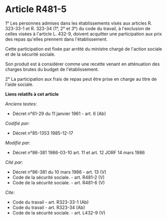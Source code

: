 # Article R481-5

1° Les personnes admises dans les établissements visés aux articles R. 323-33-1 et R. 323-34 (1°, 2° et 3°) du code du
travail, à l'exclusion de celles visées à l'article L. 432-9, doivent acquitter une participation aux prix des repas qu'elles
prennent dans l'établissement. 

Cette participation est fixée par arrêté du ministre chargé de l'action sociale et de la sécurité sociale. 

Son produit est à considérer comme une recette venant en atténuation des charges brutes du budget de l'établissement. 

2° La participation aux frais de repas peut être prise en charge au titre de l'aide sociale.

**Liens relatifs à cet article**

_Anciens textes_:

  - Décret n°61-29 du 11 janvier 1961 - art. 6 (Ab)

_Codifié par_:

  - Décret n°85-1353 1985-12-17

_Modifié par_:

  - Décret n°86-381 1986-03-10 art. 11 et art. 12 JORF 14 mars 1986

_Cité par_:

  - Décret n°86-381 du 10 mars 1986 - art. 13 (V)
  - Code de la sécurité sociale. - art. R481-2 (V)
  - Code de la sécurité sociale. - art. R481-6 (V)

_Cite_:

  - Code du travail - art. R323-33-1 (Ab)
  - Code du travail - art. R323-34 (Ab)
  - Code de la sécurité sociale. - art. L432-9 (V)
